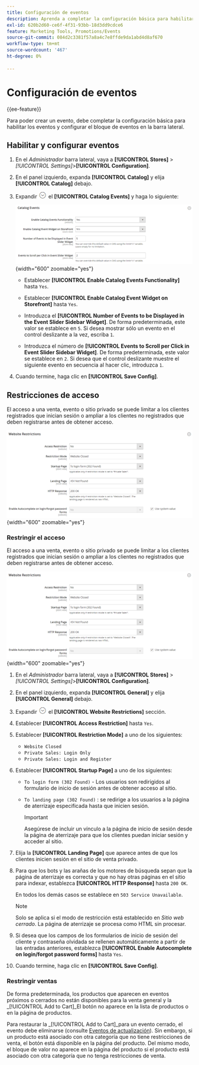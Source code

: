 ```yaml
---
title: Configuración de eventos
description: Aprenda a completar la configuración básica para habilitar eventos y configurar el bloque de eventos en la barra lateral de la tienda.
exl-id: 620b2d60-ce6f-4f31-93bb-18d3dd9cdce6
feature: Marketing Tools, Promotions/Events
source-git-commit: 084d2c3381f57a8a4c7e8ffde9da1abd4d8af670
workflow-type: tm+mt
source-wordcount: '467'
ht-degree: 0%

---
```


# Configuración de eventos

{{ee-feature}}

Para poder crear un evento, debe completar la configuración básica para habilitar los eventos y configurar el bloque de eventos en la barra lateral.

## Habilitar y configurar eventos

1. En el _Administrador_ barra lateral, vaya a **[!UICONTROL Stores]** > _[!UICONTROL Settings]_>**[!UICONTROL Configuration]**.

1. En el panel izquierdo, expanda **[!UICONTROL Catalog]** y elija **[!UICONTROL Catalog]** debajo.

1. Expandir ![Selector de expansión](../assets/icon-display-expand.png) el **[!UICONTROL Catalog Events]** y haga lo siguiente:

   ![Configuración del catálogo: eventos de catálogo](../configuration-reference/catalog/assets/catalog-events.png){width="600" zoomable="yes"}

   - Establecer **[!UICONTROL Enable Catalog Events Functionality]** hasta `Yes`.

   - Establecer **[!UICONTROL Enable Catalog Event Widget on Storefront]** hasta `Yes`.

   - Introduzca el **[!UICONTROL Number of Events to be Displayed in the Event Slider Sidebar Widget]**. De forma predeterminada, este valor se establece en `5`. Si desea mostrar sólo un evento en el control deslizante a la vez, escriba `1`.

   - Introduzca el número de **[!UICONTROL Events to Scroll per Click in Event Slider Sidebar Widget]**. De forma predeterminada, este valor se establece en `2`. Si desea que el control deslizante muestre el siguiente evento en secuencia al hacer clic, introduzca `1`.

1. Cuando termine, haga clic en **[!UICONTROL Save Config]**.

## Restricciones de acceso

El acceso a una venta, evento o sitio privado se puede limitar a los clientes registrados que inician sesión o ampliar a los clientes no registrados que deben registrarse antes de obtener acceso.

![Configuración general: restricciones del sitio web](../configuration-reference/general/assets/general-website-restrictions.png){width="600" zoomable="yes"}

### Restringir el acceso

El acceso a una venta, evento o sitio privado se puede limitar a los clientes registrados que inician sesión o ampliar a los clientes no registrados que deben registrarse antes de obtener acceso.

![Configuración general: restricciones del sitio web](../configuration-reference/general/assets/general-website-restrictions.png){width="600" zoomable="yes"}

1. En el _Administrador_ barra lateral, vaya a **[!UICONTROL Stores]** > _[!UICONTROL Settings]_>**[!UICONTROL Configuration]**.

1. En el panel izquierdo, expanda **[!UICONTROL General]** y elija **[!UICONTROL General]** debajo.

1. Expandir ![Selector de expansión](../assets/icon-display-expand.png) el **[!UICONTROL Website Restrictions]** sección.

1. Establecer **[!UICONTROL Access Restriction]** hasta `Yes`.

1. Establecer **[!UICONTROL Restriction Mode]** a uno de los siguientes:

   - `Website Closed`
   - `Private Sales: Login Only`
   - `Private Sales: Login and Register`

1. Establecer **[!UICONTROL Startup Page]** a uno de los siguientes:

   - `To login form (302 Found)` - Los usuarios son redirigidos al formulario de inicio de sesión antes de obtener acceso al sitio.

   - `To landing page (302 Found)` : se redirige a los usuarios a la página de aterrizaje especificada hasta que inicien sesión.

     >[!IMPORTANT]
     >
     >Asegúrese de incluir un vínculo a la página de inicio de sesión desde la página de aterrizaje para que los clientes puedan iniciar sesión y acceder al sitio.

1. Elija la **[!UICONTROL Landing Page]** que aparece antes de que los clientes inicien sesión en el sitio de venta privado.

1. Para que los bots y las arañas de los motores de búsqueda sepan que la página de aterrizaje es correcta y que no hay otras páginas en el sitio para indexar, establezca **[!UICONTROL HTTP Response]** hasta `200 OK`.

   En todos los demás casos se establece en `503 Service Unavailable`.

   >[!NOTE]
   >
   >Solo se aplica si el modo de restricción está establecido en _Sitio web cerrado_. La página de aterrizaje se procesa como HTML sin procesar.

1. Si desea que los campos de los formularios de inicio de sesión del cliente y contraseña olvidada se rellenen automáticamente a partir de las entradas anteriores, establezca **[!UICONTROL Enable Autocomplete on login/forgot password forms]** hasta `Yes`.

1. Cuando termine, haga clic en **[!UICONTROL Save Config]**.

### Restringir ventas

De forma predeterminada, los productos que aparecen en eventos próximos o cerrados no están disponibles para la venta general y la _[!UICONTROL Add to Cart]_El botón no aparece en la lista de productos o en la página de productos.

Para restaurar la _[!UICONTROL Add to Cart]_para un evento cerrado, el evento debe eliminarse (consulte [Eventos de actualización](event-create.md#update-events)). Sin embargo, si un producto está asociado con otra categoría que no tiene restricciones de venta, el botón está disponible en la página del producto. Del mismo modo, el bloque de valor no aparece en la página del producto si el producto está asociado con otra categoría que no tenga restricciones de venta.
